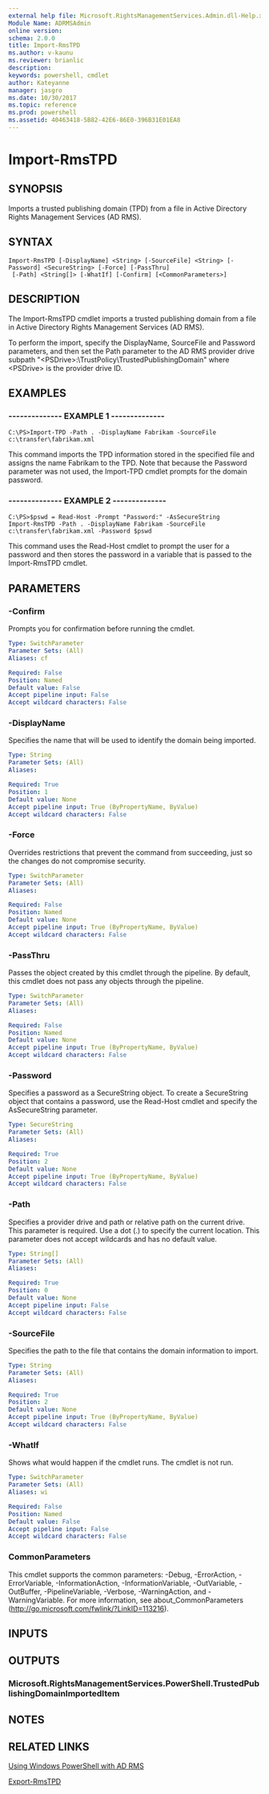 ```yaml
---
external help file: Microsoft.RightsManagementServices.Admin.dll-Help.xml
Module Name: ADRMSAdmin
online version: 
schema: 2.0.0
title: Import-RmsTPD
ms.author: v-kaunu
ms.reviewer: brianlic
description: 
keywords: powershell, cmdlet
author: Kateyanne
manager: jasgro
ms.date: 10/30/2017
ms.topic: reference
ms.prod: powershell
ms.assetid: 40463418-5B82-42E6-86E0-396B31E01EA8
---
```


# Import-RmsTPD

## SYNOPSIS
Imports a trusted publishing domain (TPD) from a file in Active Directory Rights Management Services (AD RMS).

## SYNTAX

```
Import-RmsTPD [-DisplayName] <String> [-SourceFile] <String> [-Password] <SecureString> [-Force] [-PassThru]
 [-Path] <String[]> [-WhatIf] [-Confirm] [<CommonParameters>]
```

## DESCRIPTION
The Import-RmsTPD cmdlet imports a trusted publishing domain from a file in Active Directory Rights Management Services (AD RMS).

To perform the import, specify the DisplayName, SourceFile and Password parameters, and then set the Path parameter to the AD RMS provider drive subpath "\<PSDrive\>:\TrustPolicy\TrustedPublishingDomain" where \<PSDrive\> is the provider drive ID.

## EXAMPLES

### --------------  EXAMPLE 1 --------------
```
C:\PS>Import-TPD -Path . -DisplayName Fabrikam -SourceFile c:\transfer\fabrikam.xml
```

This command imports the TPD information stored in the specified file and assigns the name Fabrikam to the TPD.
Note that because the Password parameter was not used, the Import-TPD cmdlet prompts for the domain password.

### --------------  EXAMPLE 2 --------------
```
C:\PS>$pswd = Read-Host -Prompt "Password:" -AsSecureString
Import-RmsTPD -Path . -DisplayName Fabrikam -SourceFile c:\transfer\fabrikam.xml -Password $pswd
```

This command uses the Read-Host cmdlet to prompt the user for a password and then stores the password in a variable that is passed to the Import-RmsTPD cmdlet.

## PARAMETERS

### -Confirm
Prompts you for confirmation before running the cmdlet.

```yaml
Type: SwitchParameter
Parameter Sets: (All)
Aliases: cf

Required: False
Position: Named
Default value: False
Accept pipeline input: False
Accept wildcard characters: False
```

### -DisplayName
Specifies the name that will be used to identify the domain being imported.

```yaml
Type: String
Parameter Sets: (All)
Aliases: 

Required: True
Position: 1
Default value: None
Accept pipeline input: True (ByPropertyName, ByValue)
Accept wildcard characters: False
```

### -Force
Overrides restrictions that prevent the command from succeeding, just so the changes do not compromise security.

```yaml
Type: SwitchParameter
Parameter Sets: (All)
Aliases: 

Required: False
Position: Named
Default value: None
Accept pipeline input: True (ByPropertyName, ByValue)
Accept wildcard characters: False
```

### -PassThru
Passes the object created by this cmdlet through the pipeline.
By default, this cmdlet does not pass any objects through the pipeline.

```yaml
Type: SwitchParameter
Parameter Sets: (All)
Aliases: 

Required: False
Position: Named
Default value: None
Accept pipeline input: True (ByPropertyName, ByValue)
Accept wildcard characters: False
```

### -Password
Specifies a password as a SecureString object.
To create a SecureString object that contains a password, use the Read-Host cmdlet and specify the AsSecureString parameter.

```yaml
Type: SecureString
Parameter Sets: (All)
Aliases: 

Required: True
Position: 2
Default value: None
Accept pipeline input: True (ByPropertyName, ByValue)
Accept wildcard characters: False
```

### -Path
Specifies a provider drive and path or relative path on the current drive.
This parameter is required.
Use a dot (.) to specify the current location.
This parameter does not accept wildcards and has no default value.

```yaml
Type: String[]
Parameter Sets: (All)
Aliases: 

Required: True
Position: 0
Default value: None
Accept pipeline input: False
Accept wildcard characters: False
```

### -SourceFile
Specifies the path to the file that contains the domain information to import.

```yaml
Type: String
Parameter Sets: (All)
Aliases: 

Required: True
Position: 2
Default value: None
Accept pipeline input: True (ByPropertyName, ByValue)
Accept wildcard characters: False
```

### -WhatIf
Shows what would happen if the cmdlet runs.
The cmdlet is not run.

```yaml
Type: SwitchParameter
Parameter Sets: (All)
Aliases: wi

Required: False
Position: Named
Default value: False
Accept pipeline input: False
Accept wildcard characters: False
```

### CommonParameters
This cmdlet supports the common parameters: -Debug, -ErrorAction, -ErrorVariable, -InformationAction, -InformationVariable, -OutVariable, -OutBuffer, -PipelineVariable, -Verbose, -WarningAction, and -WarningVariable. For more information, see about_CommonParameters (http://go.microsoft.com/fwlink/?LinkID=113216).

## INPUTS

## OUTPUTS

### Microsoft.RightsManagementServices.PowerShell.TrustedPublishingDomainImportedItem

## NOTES

## RELATED LINKS

[Using Windows PowerShell with AD RMS](https://go.microsoft.com/fwlink/?LinkId=136806)

[Export-RmsTPD](./Export-RmsTPD.md)

